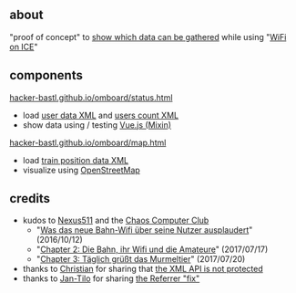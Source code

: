## about

"proof of concept" to [show which data can be gathered](https://hacker-bastl.github.io/omboard/status.html) while using "[WiFi on ICE](https://inside.bahn.de/wifionice-wlan-ice-login/)"

## components

[hacker-bastl.github.io/omboard/status.html](https://hacker-bastl.github.io/omboard/status.html)
- load [user data XML](https://www.ombord.info/api/xml/user) and [users count XML](https://www.ombord.info/api/xml/users)
- show data using / testing [Vue.js (Mixin)](https://vuejs.org/v2/guide/mixins.html)

[hacker-bastl.github.io/omboard/map.html](https://hacker-bastl.github.io/omboard/map.html)
- load [train position data XML](https://www.ombord.info/api/xml/position)
- visualize using [OpenStreetMap](http://wiki.openstreetmap.org/wiki/Browsing#Other_URL_tricks)

## credits

- kudos to [Nexus511](https://twitter.com/Nexus511) and the [Chaos Computer Club](https://twitter.com/chaosupdates/status/886905108419751936)
  - "[Was das neue Bahn-Wifi über seine Nutzer ausplaudert](http://hannover.ccc.de/~nexus/dbwifi/index.html)" (2016/10/12)
  - "[Chapter 2: Die Bahn, ihr Wifi und die Amateure](http://hannover.ccc.de/~nexus/dbwifi/chapter2.html)" (2017/07/17)
  - "[Chapter 3: Täglich grüßt das Murmeltier](http://hannover.ccc.de/~nexus/dbwifi/chapter3.html)" (2017/07/20)
- thanks to [Christian](https://twitter.com/resciscosilenda) for sharing that [the XML API is not protected](https://twitter.com/resciscosilenda/status/887191467629981696)
- thanks to [Jan-Tilo](https://twitter.com/jatiki) for sharing [the Referrer "fix"](https://twitter.com/jatiki/status/862360786097893376)
